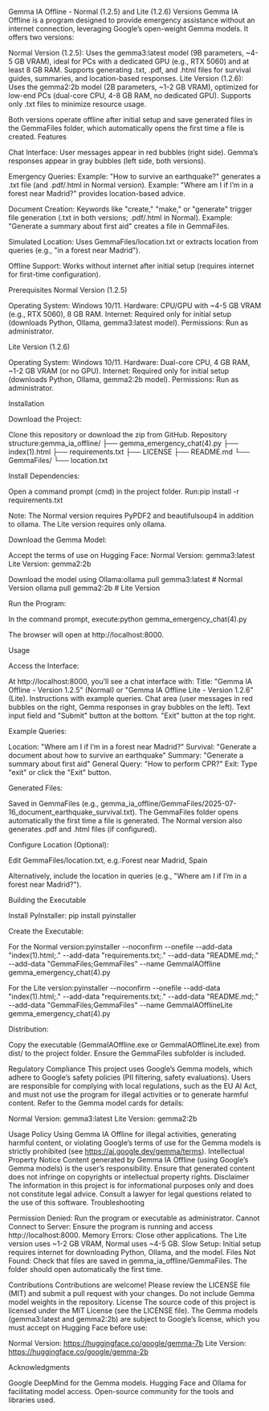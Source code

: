 Gemma IA Offline - Normal (1.2.5) and Lite (1.2.6) Versions
Gemma IA Offline is a program designed to provide emergency assistance without an internet connection, leveraging Google’s open-weight Gemma models. It offers two versions:

Normal Version (1.2.5): Uses the gemma3:latest model (9B parameters, ~4-5 GB VRAM), ideal for PCs with a dedicated GPU (e.g., RTX 5060) and at least 8 GB RAM. Supports generating .txt, .pdf, and .html files for survival guides, summaries, and location-based responses.
Lite Version (1.2.6): Uses the gemma2:2b model (2B parameters, ~1-2 GB VRAM), optimized for low-end PCs (dual-core CPU, 4-8 GB RAM, no dedicated GPU). Supports only .txt files to minimize resource usage.

Both versions operate offline after initial setup and save generated files in the GemmaFiles folder, which automatically opens the first time a file is created.
Features

Chat Interface:
User messages appear in red bubbles (right side).
Gemma’s responses appear in gray bubbles (left side, both versions).


Emergency Queries:
Example: "How to survive an earthquake?" generates a .txt file (and .pdf/.html in Normal version).
Example: "Where am I if I’m in a forest near Madrid?" provides location-based advice.


Document Creation:
Keywords like "create," "make," or "generate" trigger file generation (.txt in both versions; .pdf/.html in Normal).
Example: "Generate a summary about first aid" creates a file in GemmaFiles.


Simulated Location:
Uses GemmaFiles/location.txt or extracts location from queries (e.g., "in a forest near Madrid").


Offline Support:
Works without internet after initial setup (requires internet for first-time configuration).



Prerequisites
Normal Version (1.2.5)

Operating System: Windows 10/11.
Hardware: CPU/GPU with ~4-5 GB VRAM (e.g., RTX 5060), 8 GB RAM.
Internet: Required only for initial setup (downloads Python, Ollama, gemma3:latest model).
Permissions: Run as administrator.

Lite Version (1.2.6)

Operating System: Windows 10/11.
Hardware: Dual-core CPU, 4 GB RAM, ~1-2 GB VRAM (or no GPU).
Internet: Required only for initial setup (downloads Python, Ollama, gemma2:2b model).
Permissions: Run as administrator.

Installation

Download the Project:

Clone this repository or download the zip from GitHub.
Repository structure:gemma_ia_offline/
├── gemma_emergency_chat(4).py
├── index(1).html
├── requirements.txt
├── LICENSE
├── README.md
└── GemmaFiles/
    └── location.txt




Install Dependencies:

Open a command prompt (cmd) in the project folder.
Run:pip install -r requirements.txt


Note: The Normal version requires PyPDF2 and beautifulsoup4 in addition to ollama. The Lite version requires only ollama.


Download the Gemma Model:

Accept the terms of use on Hugging Face:
Normal Version: gemma3:latest
Lite Version: gemma2:2b


Download the model using Ollama:ollama pull gemma3:latest  # Normal Version
ollama pull gemma2:2b      # Lite Version




Run the Program:

In the command prompt, execute:python gemma_emergency_chat(4).py


The browser will open at http://localhost:8000.



Usage

Access the Interface:

At http://localhost:8000, you’ll see a chat interface with:
Title: "Gemma IA Offline - Version 1.2.5" (Normal) or "Gemma IA Offline Lite - Version 1.2.6" (Lite).
Instructions with example queries.
Chat area (user messages in red bubbles on the right, Gemma responses in gray bubbles on the left).
Text input field and "Submit" button at the bottom.
"Exit" button at the top right.




Example Queries:

Location: "Where am I if I’m in a forest near Madrid?"
Survival: "Generate a document about how to survive an earthquake"
Summary: "Generate a summary about first aid"
General Query: "How to perform CPR?"
Exit: Type "exit" or click the "Exit" button.


Generated Files:

Saved in GemmaFiles (e.g., gemma_ia_offline/GemmaFiles/2025-07-16_document_earthquake_survival.txt).
The GemmaFiles folder opens automatically the first time a file is generated.
The Normal version also generates .pdf and .html files (if configured).


Configure Location (Optional):

Edit GemmaFiles/location.txt, e.g.:Forest near Madrid, Spain


Alternatively, include the location in queries (e.g., "Where am I if I’m in a forest near Madrid?").



Building the Executable

Install PyInstaller:
pip install pyinstaller


Create the Executable:

For the Normal version:pyinstaller --noconfirm --onefile --add-data "index(1).html;." --add-data "requirements.txt;." --add-data "README.md;." --add-data "GemmaFiles;GemmaFiles" --name GemmaIAOffline gemma_emergency_chat(4).py


For the Lite version:pyinstaller --noconfirm --onefile --add-data "index(1).html;." --add-data "requirements.txt;." --add-data "README.md;." --add-data "GemmaFiles;GemmaFiles" --name GemmaIAOfflineLite gemma_emergency_chat(4).py




Distribution:

Copy the executable (GemmaIAOffline.exe or GemmaIAOfflineLite.exe) from dist/ to the project folder.
Ensure the GemmaFiles subfolder is included.



Regulatory Compliance
This project uses Google’s Gemma models, which adhere to Google’s safety policies (PII filtering, safety evaluations). Users are responsible for complying with local regulations, such as the EU AI Act, and must not use the program for illegal activities or to generate harmful content. Refer to the Gemma model cards for details:

Normal Version: gemma3:latest
Lite Version: gemma2:2b

Usage Policy
Using Gemma IA Offline for illegal activities, generating harmful content, or violating Google’s terms of use for the Gemma models is strictly prohibited (see https://ai.google.dev/gemma/terms).
Intellectual Property Notice
Content generated by Gemma IA Offline (using Google’s Gemma models) is the user’s responsibility. Ensure that generated content does not infringe on copyrights or intellectual property rights.
Disclaimer
The information in this project is for informational purposes only and does not constitute legal advice. Consult a lawyer for legal questions related to the use of this software.
Troubleshooting

Permission Denied: Run the program or executable as administrator.
Cannot Connect to Server: Ensure the program is running and access http://localhost:8000.
Memory Errors: Close other applications. The Lite version uses ~1-2 GB VRAM, Normal uses ~4-5 GB.
Slow Setup: Initial setup requires internet for downloading Python, Ollama, and the model.
Files Not Found: Check that files are saved in gemma_ia_offline/GemmaFiles. The folder should open automatically the first time.

Contributions
Contributions are welcome! Please review the LICENSE file (MIT) and submit a pull request with your changes. Do not include Gemma model weights in the repository.
License
The source code of this project is licensed under the MIT License (see the LICENSE file). The Gemma models (gemma3:latest and gemma2:2b) are subject to Google’s license, which you must accept on Hugging Face before use:

Normal Version: https://huggingface.co/google/gemma-7b
Lite Version: https://huggingface.co/google/gemma-2b

Acknowledgments

Google DeepMind for the Gemma models.
Hugging Face and Ollama for facilitating model access.
Open-source community for the tools and libraries used.
